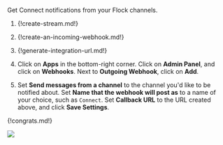 Get Connect notifications from your Flock channels.

1. {!create-stream.md!}

1. {!create-an-incoming-webhook.md!}

1. {!generate-integration-url.md!}

1. Click on **Apps** in the bottom-right corner.
   Click on **Admin Panel**, and click on **Webhooks**.
   Next to **Outgoing Webhook**, click on **Add**.

1. Set **Send messages from a channel** to the channel you'd like to be notified about.
   Set **Name that the webhook will post as** to a name of your choice, such as `Connect`.
   Set **Callback URL** to the URL created above, and click **Save Settings**.

{!congrats.md!}

![](/static/images/integrations/flock/001.png)
